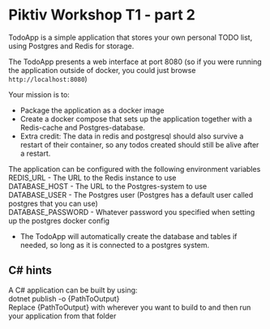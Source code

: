 # Piktiv Workshop T1 - part 2

TodoApp is a simple application that stores your own personal TODO list, using Postgres and Redis for storage.

The TodoApp presents a web interface at port 8080 (so if you were running the application outside of docker, you could just browse `http://localhost:8080`)

Your mission is to:
- Package the application as a docker image
- Create a docker compose that sets up the application together with a Redis-cache and Postgres-database.
- Extra credit: The data in redis and postgresql should also survive a restart of their container, so any todos created should still be alive after a restart.

The application can be configured with the following environment variables \
REDIS_URL - The URL to the Redis instance to use \
DATABASE_HOST - The URL to the Postgres-system to use \
DATABASE_USER - The Postgres user (Postgres has a default user called postgres that you can use) \
DATABASE_PASSWORD - Whatever password you specified when setting up the postgres docker config 

- The TodoApp will automatically create the database and tables if needed, so long as it is connected to a postgres system.

## C# hints
A C# application can be built by using: \
dotnet publish -o {PathToOutput} \
Replace {PathToOutput} with wherever you want to build to and then run your application from that folder
